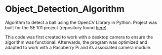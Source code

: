 # Object_Detection_Algorithm

Algorithm to detect a ball using the OpenCV Library in Python. Project was built for the SE 101 project (repository found [here](https://github.com/Pop0097/Autonomous_Object_Following_Cart)). 

This code was first created to work with a desktop camera to ensure the algorithm was functional. Afterwards, the program was optimized and adapted to work with a Raspberry Pi and its associated camera module. 

